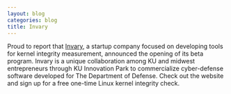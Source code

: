 ```yaml
---
layout: blog
categories: blog
title: Invary 
---
```

Proud to report that [Invary](https://www.invary.com), a startup company focused on developing tools for kernel integrity measurement, announced the opening of its beta program.  Invary is a unique collaboration among KU and midwest entrepreneurs through KU Innovation Park to commercialize cyber-defense software developed for The Department of Defense.  Check out the website and sign up for a free one-time Linux kernel integrity check. 
